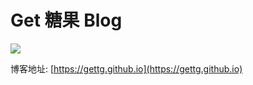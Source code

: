 # Get 糖果 Blog

![](https://cdn.jsdelivr.net/gh/gettg/flutter-app1/assets/img/git.jpg)

博客地址: [https://gettg.github.io](https://gettg.github.io)